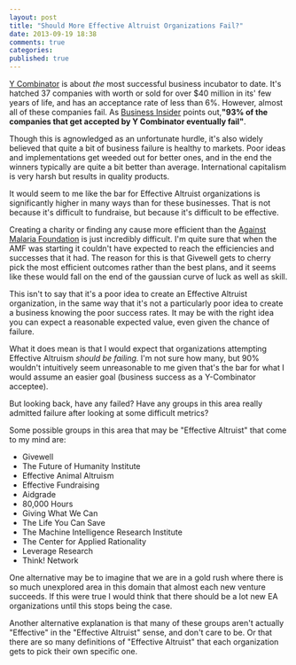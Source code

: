 ```yaml
---
layout: post
title: "Should More Effective Altruist Organizations Fail?"
date: 2013-09-19 18:38
comments: true
categories: 
published: true
---
```


[Y Combinator](http://ycombinator.com/) is about *the* most successful business
incubator to date.  It's hatched 37 companies with worth or sold for
over $40 million in its' few years of life, and has an acceptance rate
of less than 6%.  However, almost all of these companies fail.  As
[Business Insider](http://www.businessinsider.com/startup-odds-of-success-2013-5#ixzz2V5fDO1Nd) points out,**"93% of the companies that get accepted by Y Combinator eventually fail"**.

Though this is agnowledged as an unfortunate hurdle, it's also widely
believed that quite a bit of business failure is healthy to markets.
Poor ideas and implementations get weeded out for better ones, and in
the end the winners typically are quite a bit better than average.
International capitalism is very harsh but results in quality products.

It would seem to me like the bar for Effective Altruist organizations is
significantly higher in many ways than for these businesses.  That is
not because it's difficult to fundraise, but because it's difficult to
be effective.  

Creating a charity or finding any cause more efficient than the [Against
Malaria Foundation](http://www.againstmalaria.com/) is just incredibly difficult.  I'm quite sure that
when the AMF was starting it couldn't have expected to reach the
efficiencies and successes that it had.  The reason for this is that
Givewell gets to cherry pick the most efficient outcomes rather than the
best plans, and it seems like these would fall on the end of the
gaussian curve of luck as well as skill.

This isn't to say that it's a poor idea to create an Effective Altruist
organization, in the same way that it's not a particularly poor idea to
create a business knowing the poor success rates.  It may be with the
right idea you can expect a reasonable expected value, even given the
chance of failure.  

What it does mean is that I would expect that organizations attempting Effective Altruism *should be failing.*  I'm not sure how many, but 90% wouldn't intuitively seem unreasonable to me given that's the bar for what I would assume an easier goal (business success as a Y-Combinator acceptee).  

But looking back, have any failed?  Have any groups in this area really
admitted failure after looking at some difficult metrics?

Some possible groups in this area that may be "Effective Altruist" that
come to my mind are:

- Givewell
- The Future of Humanity Institute
- Effective Animal Altruism
- Effective Fundraising
- Aidgrade
- 80,000 Hours
- Giving What We Can
- The Life You Can Save
- The Machine Intelligence Research Institute
- The Center for Applied Rationality
- Leverage Research
- Think! Network

One alternative may be to imagine that we are in a gold rush where there
is so much unexplored area in this domain that almost each new venture
succeeds.  If this were true I would think that there should be a lot
new EA organizations until this stops being the case.

Another alternative explanation is that many of these groups aren't
actually "Effective" in the "Effective Altruist" sense, and don't care
to be.  Or that there are so many definitions of "Effective Altruist"
that each organization gets to pick their own specific one.  

